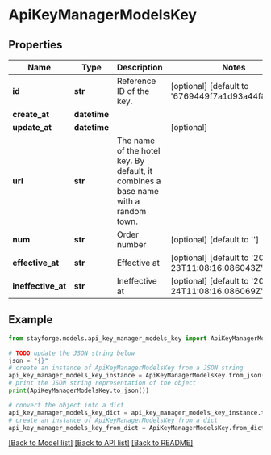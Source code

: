 # ApiKeyManagerModelsKey


## Properties

Name | Type | Description | Notes
------------ | ------------- | ------------- | -------------
**id** | **str** | Reference ID of the key. | [optional] [default to '6769449f7a1d93a44f85b95e']
**create_at** | **datetime** |  | 
**update_at** | **datetime** |  | [optional] 
**url** | **str** | The name of the hotel key. By default, it combines a base name with a random town. | 
**num** | **str** | Order number | [optional] [default to '']
**effective_at** | **str** | Effective at | [optional] [default to '2024-12-23T11:08:16.086043Z']
**ineffective_at** | **str** | Ineffective at | [optional] [default to '2024-12-24T11:08:16.086069Z']

## Example

```python
from stayforge.models.api_key_manager_models_key import ApiKeyManagerModelsKey

# TODO update the JSON string below
json = "{}"
# create an instance of ApiKeyManagerModelsKey from a JSON string
api_key_manager_models_key_instance = ApiKeyManagerModelsKey.from_json(json)
# print the JSON string representation of the object
print(ApiKeyManagerModelsKey.to_json())

# convert the object into a dict
api_key_manager_models_key_dict = api_key_manager_models_key_instance.to_dict()
# create an instance of ApiKeyManagerModelsKey from a dict
api_key_manager_models_key_from_dict = ApiKeyManagerModelsKey.from_dict(api_key_manager_models_key_dict)
```
[[Back to Model list]](../README.md#documentation-for-models) [[Back to API list]](../README.md#documentation-for-api-endpoints) [[Back to README]](../README.md)



